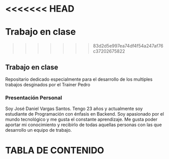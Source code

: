 <<<<<<< HEAD
=======
# Trabajo en clase
>>>>>>> 83d2d5e997ea74df4f54a247af76c37202675822

## Trabajo en clase

Repositario dedicado especialmente para el desarrollo de los multiples trabajos desginados por el Trainer Pedro

### Presentación Personal

Soy José Daniel Vargas Santos. Tengo 23 años y actualmente soy estudiante de Programación con énfasis en Backend. Soy apasionado por el mundo tecnológico y me gusta el constante aprendizaje. Me gusta poder aportar mi conocimiento y recibirlo de todas aquellas personas con las que desarrollo un equipo de trabajo.

# TABLA DE CONTENIDO

